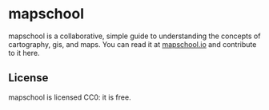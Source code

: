 # mapschool

mapschool is a collaborative, simple guide to understanding the concepts of
cartography, gis, and maps. You can read it at [mapschool.io](http://mapschool.io/)
and contribute to it here.

## License

mapschool is licensed CC0: it is free.
